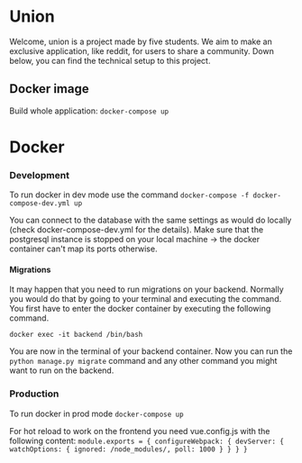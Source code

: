# Union

Welcome, union is a project made by five students. 
We aim to make an exclusive application, like reddit, for users to share a community. 
Down below, you can find the technical setup to this project.

## Docker image
Build whole application:
``docker-compose up``

# Docker

### Development

To run docker in dev mode use the command
```docker-compose -f docker-compose-dev.yml up```

You can connect to the database with the same settings as would do locally (check docker-compose-dev.yml for the details). 
Make sure that the postgresql instance is stopped on your local machine -> the docker container can't map its ports otherwise.

#### Migrations
It may happen that you need to run migrations on your backend. Normally you would do that by going to your terminal and executing the command. You first have to enter the docker container by executing the following command.

```
docker exec -it backend /bin/bash
```

You are now in the terminal of your backend container. Now you can run the `python manage.py migrate` command and any other command you might want to run on the backend.

### Production

To run docker in prod mode
``docker-compose up``

For hot reload to work on the frontend you need vue.config.js with the following content: 
``
module.exports = {
    configureWebpack: {
      devServer: {
        watchOptions: {
          ignored: /node_modules/,
          poll: 1000
        }
      }
    }
  }
  ``

		